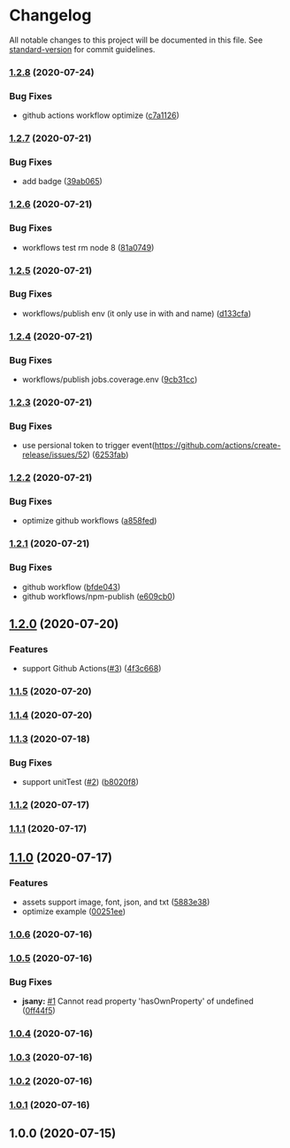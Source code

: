 # Changelog

All notable changes to this project will be documented in this file. See [standard-version](https://github.com/conventional-changelog/standard-version) for commit guidelines.

### [1.2.8](https://github.com/jsany/log-filesize-webpack-plugin/compare/v1.2.7...v1.2.8) (2020-07-24)

### Bug Fixes

- github actions workflow optimize ([c7a1126](https://github.com/jsany/log-filesize-webpack-plugin/commit/c7a1126a05985169ffd0e04ff4dbcf5dc05b363c))

### [1.2.7](https://github.com/jsany/log-filesize-webpack-plugin/compare/v1.2.6...v1.2.7) (2020-07-21)

### Bug Fixes

- add badge ([39ab065](https://github.com/jsany/log-filesize-webpack-plugin/commit/39ab0658f494dca6c8eb3101e19ae7f805907f65))

### [1.2.6](https://github.com/jsany/log-filesize-webpack-plugin/compare/v1.2.5...v1.2.6) (2020-07-21)

### Bug Fixes

- workflows test rm node 8 ([81a0749](https://github.com/jsany/log-filesize-webpack-plugin/commit/81a074972ad36480fd3326d6c6660902c6d56dca))

### [1.2.5](https://github.com/jsany/log-filesize-webpack-plugin/compare/v1.2.4...v1.2.5) (2020-07-21)

### Bug Fixes

- workflows/publish env (it only use in with and name) ([d133cfa](https://github.com/jsany/log-filesize-webpack-plugin/commit/d133cfaa603fcecc2a73908f6ffc0045171ac683))

### [1.2.4](https://github.com/jsany/log-filesize-webpack-plugin/compare/v1.2.3...v1.2.4) (2020-07-21)

### Bug Fixes

- workflows/publish jobs.coverage.env ([9cb31cc](https://github.com/jsany/log-filesize-webpack-plugin/commit/9cb31ccfdfbaab1436d4d66bde08e1dd9db10305))

### [1.2.3](https://github.com/jsany/log-filesize-webpack-plugin/compare/v1.2.2...v1.2.3) (2020-07-21)

### Bug Fixes

- use persional token to trigger event(https://github.com/actions/create-release/issues/52) ([6253fab](https://github.com/jsany/log-filesize-webpack-plugin/commit/6253fabcfa3adf307e03e43f16cbef7ee1253d1e))

### [1.2.2](https://github.com/jsany/log-filesize-webpack-plugin/compare/v1.2.1...v1.2.2) (2020-07-21)

### Bug Fixes

- optimize github workflows ([a858fed](https://github.com/jsany/log-filesize-webpack-plugin/commit/a858fedea1c163d5daea951d0a4dd41f72781544))

### [1.2.1](https://github.com/jsany/log-filesize-webpack-plugin/compare/v1.2.0...v1.2.1) (2020-07-21)

### Bug Fixes

- github workflow ([bfde043](https://github.com/jsany/log-filesize-webpack-plugin/commit/bfde043fca1318db381911affe25c31cbc960673))
- github workflows/npm-publish ([e609cb0](https://github.com/jsany/log-filesize-webpack-plugin/commit/e609cb066e7ba07d8181a1842d21bdbb2bbb2a85))

## [1.2.0](https://github.com/jsany/log-filesize-webpack-plugin/compare/v1.1.5...v1.2.0) (2020-07-20)

### Features

- support Github Actions([#3](https://github.com/jsany/log-filesize-webpack-plugin/issues/3)) ([4f3c668](https://github.com/jsany/log-filesize-webpack-plugin/commit/4f3c668e3132e0de264a9d3af57e5f7470612ed6))

### [1.1.5](https://github.com/jsany/log-filesize-webpack-plugin/compare/v1.1.4...v1.1.5) (2020-07-20)

### [1.1.4](https://github.com/jsany/log-filesize-webpack-plugin/compare/v1.1.3...v1.1.4) (2020-07-20)

### [1.1.3](https://github.com/jsany/log-filesize-webpack-plugin/compare/v1.1.2...v1.1.3) (2020-07-18)

### Bug Fixes

- support unitTest ([#2](https://github.com/jsany/log-filesize-webpack-plugin/issues/2)) ([b8020f8](https://github.com/jsany/log-filesize-webpack-plugin/commit/b8020f81d2dc55a1e65e5c00007e26ce1a69c9d1))

### [1.1.2](https://github.com/jsany/log-filesize-webpack-plugin/compare/v1.1.1...v1.1.2) (2020-07-17)

### [1.1.1](https://github.com/jsany/log-filesize-webpack-plugin/compare/v1.1.0...v1.1.1) (2020-07-17)

## [1.1.0](https://github.com/jsany/log-filesize-webpack-plugin/compare/v1.0.6...v1.1.0) (2020-07-17)

### Features

- assets support image, font, json, and txt ([5883e38](https://github.com/jsany/log-filesize-webpack-plugin/commit/5883e383c407c7f88b182a172ccabcf6124f2d95))
- optimize example ([00251ee](https://github.com/jsany/log-filesize-webpack-plugin/commit/00251eeca262419295e64d06a88c804bbba3467d))

### [1.0.6](https://github.com/jsany/log-filesize-webpack-plugin/compare/v1.0.5...v1.0.6) (2020-07-16)

### [1.0.5](https://github.com/jsany/log-filesize-webpack-plugin/compare/v1.0.4...v1.0.5) (2020-07-16)

### Bug Fixes

- **jsany:** [#1](https://github.com/jsany/log-filesize-webpack-plugin/issues/1) Cannot read property 'hasOwnProperty' of undefined ([0ff44f5](https://github.com/jsany/log-filesize-webpack-plugin/commit/0ff44f5521d3dd146ebf83b9869fb9e0e2b5cb3c))

### [1.0.4](https://github.com/jsany/log-filesize-webpack-plugin/compare/v1.0.3...v1.0.4) (2020-07-16)

### [1.0.3](https://github.com/jsany/log-filesize-webpack-plugin/compare/v1.0.2...v1.0.3) (2020-07-16)

### [1.0.2](https://github.com/jsany/log-filesize-webpack-plugin/compare/v1.0.1...v1.0.2) (2020-07-16)

### [1.0.1](https://github.com/jsany/log-filesize-webpack-plugin/compare/v1.0.0...v1.0.1) (2020-07-16)

## 1.0.0 (2020-07-15)
